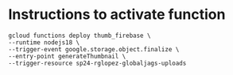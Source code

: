 # Instructions to activate function

```
gcloud functions deploy thumb_firebase \
--runtime nodejs18 \
--trigger-event google.storage.object.finalize \
--entry-point generateThumbnail \
--trigger-resource sp24-rglopez-globaljags-uploads
```
